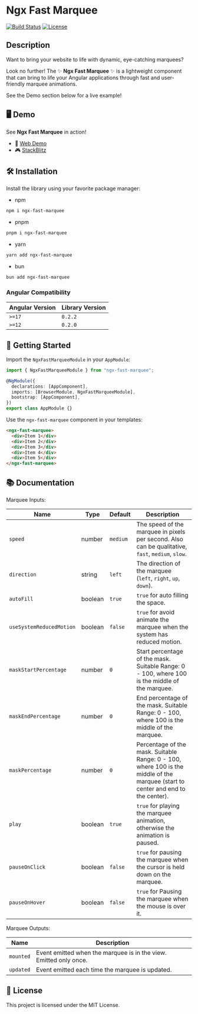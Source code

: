 # Ngx Fast Marquee

[![Build Status](https://img.shields.io/badge/build-passing-brightgreen.svg)](https://your-build-url.com)
[![License](https://img.shields.io/badge/license-MIT-orange.svg)](https://opensource.org/licenses/MIT)

## Description

Want to bring your website to life with dynamic, eye-catching marquees?

Look no further! The ✨ **Ngx Fast Marquee** ✨ is a lightweight component that can bring to life your Angular applications through fast and user-friendly marquee animations. 

See the Demo section below for a live example!

## 🖥️ Demo
See  **Ngx Fast Marquee** in action!
- 📱 <a href="https://ngx-fast-marquee.web.app/" target="_blank">Web Demo</a>
- 🎮 <a href="https://stackblitz.com/edit/stackblitz-starters-m8pkwe?file=src%2Fmain.ts" target="_blank">StackBlitz</a>

## 🛠️ Installation

Install the library using your favorite package manager:

- npm

```bash
npm i ngx-fast-marquee
```

- pnpm

```bash
pnpm i ngx-fast-marquee
```

- yarn

```bash
yarn add ngx-fast-marquee
```

- bun

```bash
bun add ngx-fast-marquee
```

### Angular Compatibility

| Angular Version | Library Version                   |
| --------------- | ------------------------- |
| `>=17`           | `0.2.2`  |
| `>=12`           | `0.2.0`  |

## 🚀 Getting Started

Import the `NgxFastMarqueeModule` in your `AppModule`:

```typescript
import { NgxFastMarqueeModule } from "ngx-fast-marquee";

@NgModule({
  declarations: [AppComponent],
  imports: [BrowserModule, NgxFastMarqueeModule],
  bootstrap: [AppComponent],
})
export class AppModule {}
```

Use the `ngx-fast-marquee` component in your templates:

```html
<ngx-fast-marquee>
  <div>Item 1</div>
  <div>Item 2</div>
  <div>Item 3</div>
  <div>Item 4</div>
  <div>Item 5</div>
</ngx-fast-marquee>
```

## 📚 Documentation

Marquee Inputs:

| Name                   | Type    | Default | Description
| ---------------------- | ------- | ------- | -----------
| `speed`                | number  | `medium`    | The speed of the marquee in pixels per second. Also can be qualitative, `fast`, `medium`, `slow`.
| `direction`            | string  | `left`  | The direction of the marquee (`left`, `right`, `up`, `down`).
| `autoFill`             | boolean | `true`  | `true` for auto filling the space.
| `useSystemReducedMotion` | boolean | `false` | `true` for avoid animate the marquee when the system has reduced motion.
| `maskStartPercentage`  | number  | `0`     | Start percentage of the mask. Suitable Range: 0 - 100, where 100 is the middle of the marquee.
| `maskEndPercentage`    | number  | `0`     | End percentage of the mask. Suitable Range: 0 - 100, where 100 is the middle of the marquee.
| `maskPercentage`       | number  | `0`     | Percentage of the mask. Suitable Range: 0 - 100, where 100 is the middle of the marquee (start to center and end to the center).
| `play`                 | boolean | `true`  | `true` for playing the marquee animation, otherwise the animation is paused.
| `pauseOnClick`         | boolean | `false` | `true` for pausing the marquee when the cursor is held down on the marquee.
| `pauseOnHover`         | boolean | `false` | `true` for Pausing the marquee when the mouse is over it.


Marquee Outputs:

| Name                   | Description
| ---------------------- | -----------
| `mounted`              | Event emitted when the marquee is in the view. Emitted only once.
| `updated`              | Event emitted each time the marquee is updated.


## 📄 License

This project is licensed under the MIT License.
